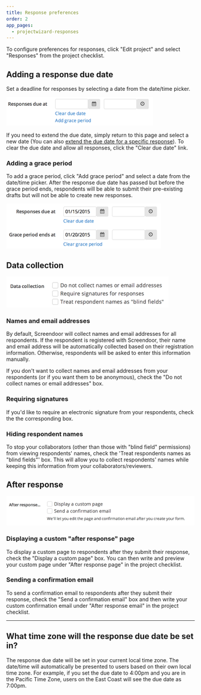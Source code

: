 ```yaml
---
title: Response preferences
order: 2
app_pages:
  - projectwizard-responses
---
```


To configure preferences for responses, click "Edit project" and select "Responses" from the project checklist.

## Adding a response due date

Set a deadline for responses by selecting a date from the date/time picker.

![set due date](../images/response_due_date.png)

If you need to extend the due date, simply return to this page and select a new date (You can also [extend the due date for a specific response](../responses/viewing_unsubmitted_responses.html#extending-the-due-date-for-a-specific-response)). To clear the due date and allow all responses, click the "Clear due date" link.

### Adding a grace period

To add a grace period, click "Add grace period" and select a date from the date/time picker. After the response due date has passed but before the grace period ends, respondents will be able to submit their pre-existing drafts but will not be able to create new responses. 

![grace period](../images/grace_period.png)

## Data collection

![data collection](../images/data_collection.png)

### Names and email addresses

By default, Screendoor will collect names and email addresses for all respondents. If the respondent is registered with Screendoor, their name and email address will be automatically collected based on their registration information. Otherwise, respondents will be asked to enter this information manually.

If you don't want to collect names and email addresses from your respondents (or if you want them to be anonymous), check the "Do not collect names or email addresses" box.

### Requiring signatures

If you'd like to require an electronic signature from your respondents, check the the corresponding box.

### Hiding respondent names

To stop your collaborators (other than those with "blind field" permissions) from viewing respondents' names, check the 'Treat respondents names as "blind fields"' box. This will allow you to collect respondents' names while keeping this information from your collaborators/reviewers.

## After response

![custom after response](../images/after_response.png)

### Displaying a custom "after response" page

To display a custom page to respondents after they submit their response, check the "Display a custom page" box. You can then write and preview your custom page under "After response page" in the project checklist.

### Sending a confirmation email

To send a confirmation email to respondents after they submit their response, check the "Send a confirmation email" box and then write your custom confirmation email under "After response email" in the project checklist.

---

## What time zone will the response due date be set in?
The response due date will be set in your current local time zone. The date/time will automatically be presented to users based on their own local time zone. For example, if you set the due date to 4:00pm and you are in the Pacific Time Zone, users on the East Coast will see the due date as 7:00pm.
